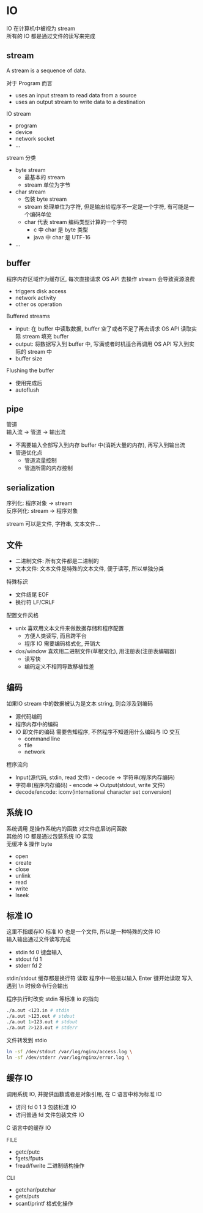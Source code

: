 # IO

IO 在计算机中被视为 stream  
所有的 IO 都是通过文件的读写来完成

## stream

A stream is a sequence of data.

对于 Program 而言

- uses an input stream to read data from a source
- uses an output stream to write data to a destination

IO stream

- program
- device
- network socket
- ...

stream 分类

- byte stream 
  - 最基本的 stream
  - stream 单位为字节
- char stream 
  - 包装 byte stream
  - stream 处理单位为字符, 但是输出给程序不一定是一个字符, 有可能是一个编码单位
  - char 代表 stream 编码类型计算的一个字符
    - c 中 char 是 byte 类型
    - java 中 char 是 UTF-16
- ...

## buffer

程序内存区域作为缓存区, 每次直接请求 OS API 去操作 stream 会导致资源浪费

- triggers disk access
- network activity
- other os operation 

Buffered streams

- input: 在 buffer 中读取数据, buffer 空了或者不足了再去请求 OS API 读取实际 stream 填充 buffer
- output: 将数据写入到 buffer 中, 写满或者时机适合再调用 OS API 写入到实际的 stream 中
- buffer size 

Flushing the buffer

- 使用完成后
- autoflush

## pipe

管道  
输入流 -> 管道 -> 输出流

- 不需要输入全部写入到内存 buffer 中(消耗大量的内存), 再写入到输出流
- 管道优化点
  - 管道流量控制
  - 管道所需的内存控制

## serialization

序列化: 程序对象 -> stream  
反序列化: stream -> 程序对象  

stream 可以是文件, 字符串, 文本文件...

## 文件

- 二进制文件: 所有文件都是二进制的
- 文本文件: 文本文件是特殊的文本文件, 便于读写, 所以单独分类

特殊标识

- 文件结尾 EOF
- 换行符 LF/CRLF

配置文件风格

- unix 喜欢用文本文件来做数据存储和程序配置
  - 方便人类读写, 而且跨平台
  - 程序 IO 需要编码格式化, 开销大
- dos/window 喜欢用二进制文件(草根文化), 用注册表(注册表编辑器)
  - 读写快
  - 编码定义不相同导致移植性差
  
## 编码

如果IO stream 中的数据被认为是文本 string, 则会涉及到编码  

- 源代码编码
- 程序内存中的编码  
- IO 即文件的编码 需要告知程序, 不然程序不知道用什么编码与 IO 交互 
  - command line
  - file
  - network

程序流向

- Input(源代码, stdin, read 文件) - decode -> 字符串(程序内存编码)
- 字符串(程序内存编码) - encode -> Output(stdout, write 文件)
- decode/encode: iconv(international character set conversion) 

## 系统 IO

系统调用 是操作系统内的函数 对文件底层访问函数  
其他的 IO 都是通过包装系统 IO 实现  
无缓冲 & 操作 byte

- open
- create
- close
- unlink
- read
- write
- lseek

## 标准 IO

这里不指缓存IO
标准 IO 也是一个文件, 所以是一种特殊的文件 IO  
输入输出通过文件读写完成

- stdin fd 0 键盘输入
- stdout fd 1
- stderr fd 2

stdin/stdout 缓存都是换行符
读取 程序中一般是以输入 Enter 键开始读取
写入 遇到 \n 时候命令行会输出

程序执行时改变 stdin 等标准 io 的指向

```sh
./a.out <123.in # stdin 
./a.out >123.out # stdout 
./a.out 1>123.out # stdout 
./a.out 2>123.out # stderr
```

文件转发到 stdio

```sh
ln -sf /dev/stdout /var/log/nginx/access.log \
ln -sf /dev/stderr /var/log/nginx/error.log \
```

## 缓存 IO

调用系统 IO, 并提供函数或者是对象引用, 在 C 语言中称为标准 IO 

- 访问 fd 0 1 3 包装标准 IO
- 访问普通 fd 文件包装文件 IO

C 语言中的缓存 IO

FILE

- getc/putc
- fgets/fputs
- fread/fwrite 二进制结构操作

CLI

- getchar/putchar
- gets/puts
- scanf/printf 格式化操作






